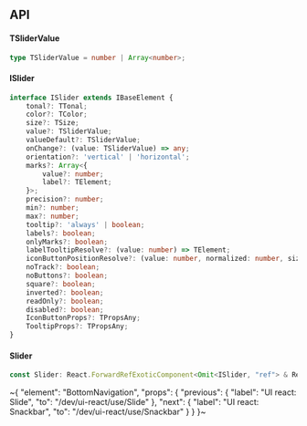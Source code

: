 

## API

#### TSliderValue

```ts
type TSliderValue = number | Array<number>;
```

#### ISlider

```ts
interface ISlider extends IBaseElement {
    tonal?: TTonal;
    color?: TColor;
    size?: TSize;
    value?: TSliderValue;
    valueDefault?: TSliderValue;
    onChange?: (value: TSliderValue) => any;
    orientation?: 'vertical' | 'horizontal';
    marks?: Array<{
        value?: number;
        label?: TElement;
    }>;
    precision?: number;
    min?: number;
    max?: number;
    tooltip?: 'always' | boolean;
    labels?: boolean;
    onlyMarks?: boolean;
    labelTooltipResolve?: (value: number) => TElement;
    iconButtonPositionResolve?: (value: number, normalized: number, size: TSize) => string;
    noTrack?: boolean;
    noButtons?: boolean;
    square?: boolean;
    inverted?: boolean;
    readOnly?: boolean;
    disabled?: boolean;
    IconButtonProps?: TPropsAny;
    TooltipProps?: TPropsAny;
}
```

#### Slider

```ts
const Slider: React.ForwardRefExoticComponent<Omit<ISlider, "ref"> & React.RefAttributes<unknown>>;
```


~{
  "element": "BottomNavigation",
  "props": {
    "previous": {
      "label": "UI react: Slide",
      "to": "/dev/ui-react/use/Slide"
    },
    "next": {
      "label": "UI react: Snackbar",
      "to": "/dev/ui-react/use/Snackbar"
    }
  }
}~
